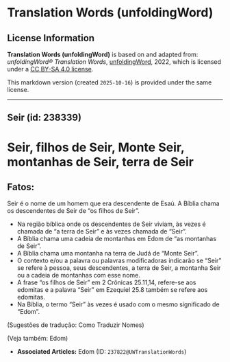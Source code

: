 # Translation Words (unfoldingWord)

## License Information

**Translation Words (unfoldingWord)** is based on and adapted from: _unfoldingWord® Translation Words_, [unfoldingWord](https://unfoldingword.org/utw), 2022, which is licensed under a [CC BY-SA 4.0 license](https://creativecommons.org/licenses/by-sa/4.0/legalcode.en).

This markdown version (created `2025-10-16`) is provided under the same license.



--------------------------------

## Seir (id: 238339)

Seir, filhos de Seir, Monte Seir, montanhas de Seir, terra de Seir
==================================================================

Fatos:
------

Seir é o nome de um homem que era descendente de Esaú. A Bíblia chama os descendentes de Seir de “os filhos de Seir”.

* Na região bíblica onde os descendentes de Seir viviam, às vezes é chamada de “a terra de Seir” e às vezes chamada de “Seir”.
* A Bíblia chama uma cadeia de montanhas em Edom de “as montanhas de Seir”.
* A Bíblia chama uma montanha na terra de Judá de “Monte Seir”.
* O contexto e/ou a palavra ou palavras modificadoras indicarão se “Seir” se refere à pessoa, seus descendentes, a terra de Seir, a montanha Seir ou a cadeia de montanhas com esse nome.
* A frase “os filhos de Seir” em 2 Crônicas 25\.11,14, refere\-se aos edomitas e a palavra “Seir” em Ezequiel 25\.8 também se refere aos edomitas.
* Na Bíblia, o termo “Seir” às vezes é usado com o mesmo significado de “Edom”.

(Sugestões de tradução: Como Traduzir Nomes)

(Veja também: Edom)

* **Associated Articles:** Edom (ID: `237822@UWTranslationWords`)

